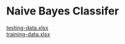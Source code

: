 # Naive Bayes Classifer
[testing-data.xlsx](https://github.com/irwwwan/naive-bayes-classifier/files/1065740/testing-data.xlsx)
<br/>
[training-data.xlsx](https://github.com/irwwwan/naive-bayes-classifier/files/1065741/training-data.xlsx)
